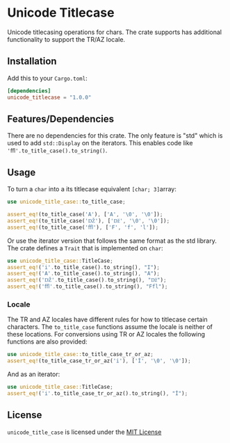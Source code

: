 # Unicode Titlecase
Unicode titlecasing operations for chars. The crate supports has additional functionality to
support the TR/AZ locale. 


## Installation
Add this to your `Cargo.toml`:

```toml
[dependencies]
unicode_titlecase = "1.0.0"
```

## Features/Dependencies

There are no dependencies for this crate. The only feature is "std" which is used to add 
```std::Display``` on the iterators. This enables code like 
```'ﬄ'.to_title_case().to_string()```. 

## Usage

To turn a ```char``` into a its titlecase equivalent ```[char; 3]```array:
```rust
use unicode_title_case::to_title_case;

assert_eq!(to_title_case('A'), ['A', '\0', '\0']);
assert_eq!(to_title_case('Ǆ'), ['ǅ', '\0', '\0']);
assert_eq!(to_title_case('ﬄ'), ['F', 'f', 'l']);
```

Or use the iterator version that follows the same format as the std library. The crate defines
a ```Trait``` that is implemented on ```char```:

```rust
use unicode_title_case::TitleCase;
assert_eq!('i'.to_title_case().to_string(), "I");
assert_eq!('A'.to_title_case().to_string(), "A");
assert_eq!('Ǆ'.to_title_case().to_string(), "ǅ");
assert_eq!('ﬄ'.to_title_case().to_string(), "Ffl");
```

### Locale
The TR and AZ locales have different rules for how to titlecase certain characters. 
The ```to_title_case``` functions assume the locale is neither of these locations. For conversions
using TR or AZ locales the following functions are also provided:

```rust
use unicode_title_case::to_title_case_tr_or_az;
assert_eq!(to_title_case_tr_or_az('i'), ['İ', '\0', '\0']);
```
And as an iterator:
```rust
use unicode_title_case::TitleCase;
assert_eq!('i'.to_title_case_tr_or_az().to_string(), "İ");
```

## License

`unicode_title_case` is licensed under the [MIT License](LICENSE)